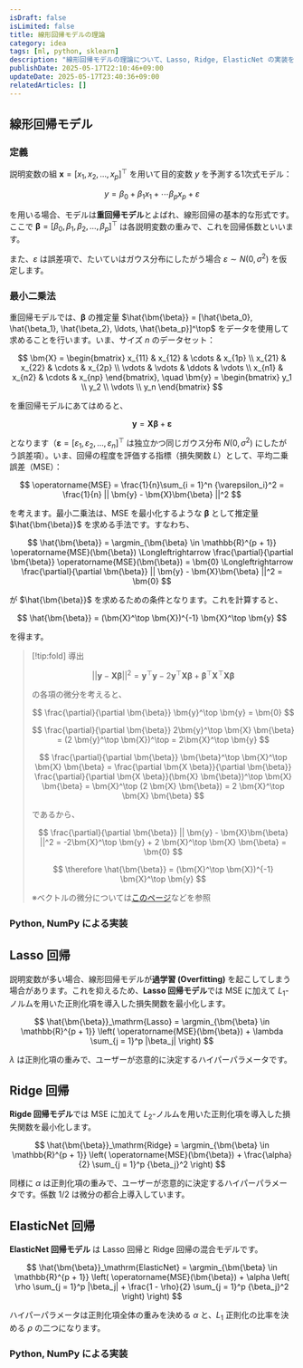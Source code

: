```yaml
---
isDraft: false
isLimited: false
title: 線形回帰モデルの理論
category: idea
tags: [ml, python, sklearn]
description: "線形回帰モデルの理論について、Lasso, Ridge, ElasticNet の実装を交えながらまとめていきます。"
publishDate: 2025-05-17T22:10:46+09:00
updateDate: 2025-05-17T23:40:36+09:00
relatedArticles: []
---
```


## 線形回帰モデル

### 定義

説明変数の組 $\bm{x} = [x_1, x_2, \ldots, x_p]^\top$ を用いて目的変数 $y$ を予測する1次式モデル：

$$
y = \beta_0 + \beta_1 x_1 + \cdots \beta_p x_p + \varepsilon
$$

を用いる場合、モデルは**重回帰モデル**とよばれ、線形回帰の基本的な形式です。ここで $\bm{\beta} = [\beta_0, \beta_1, \beta_2, \ldots, \beta_p]^\top$ は各説明変数の重みで、これを回帰係数といいます。

また、$\varepsilon$ は誤差項で、たいていはガウス分布にしたがう場合 $\varepsilon \sim N(0, \sigma^2)$ を仮定します。

### 最小二乗法

重回帰モデルでは、$\bm{\beta}$ の推定量 $\hat{\bm{\beta}} = [\hat{\beta_0}, \hat{\beta_1}, \hat{\beta_2}, \ldots, \hat{\beta_p}]^\top$ をデータを使用して求めることを行います。いま、サイズ $n$ のデータセット：

$$
\bm{X} = \begin{bmatrix} x_{11} & x_{12} & \cdots & x_{1p} \\ x_{21} & x_{22} & \cdots & x_{2p} \\ \vdots & \vdots & \ddots & \vdots \\ x_{n1} & x_{n2} & \cdots & x_{np} \end{bmatrix}, \quad \bm{y} = \begin{bmatrix} y_1 \\ y_2 \\ \vdots \\ y_n \end{bmatrix}
$$

を重回帰モデルにあてはめると、

$$
\bm{y} = \bm{X}\bm{\beta} + \bm{\varepsilon}
$$

となります（$\bm{\varepsilon} = [\varepsilon_1, \varepsilon_2, \ldots, \varepsilon_n]^\top$ は独立かつ同じガウス分布 $N(0, \sigma^2)$ にしたがう誤差項）。いま、回帰の程度を評価する指標（損失関数 $L$）として、平均二乗誤差（MSE）：

$$
\operatorname{MSE} = \frac{1}{n}\sum_{i = 1}^n {\varepsilon_i}^2 = \frac{1}{n} || \bm{y} - \bm{X}\bm{\beta} ||^2
$$

を考えます。最小二乗法は、MSE を最小化するような $\bm{\beta}$ として推定量 $\hat{\bm{\beta}}$ を求める手法です。すなわち、

$$
\hat{\bm{\beta}} = \argmin_{\bm{\beta} \in \mathbb{R}^{p + 1}} \operatorname{MSE}(\bm{\beta}) \Longleftrightarrow \frac{\partial}{\partial \bm{\beta}} \operatorname{MSE}(\bm{\beta}) = \bm{0} \Longleftrightarrow \frac{\partial}{\partial \bm{\beta}} || \bm{y} - \bm{X}\bm{\beta} ||^2 = \bm{0}
$$

が $\hat{\bm{\beta}}$ を求めるための条件となります。これを計算すると、

$$
\hat{\bm{\beta}} = (\bm{X}^\top \bm{X})^{-1} \bm{X}^\top \bm{y}
$$

を得ます。

> [!tip:fold] 導出
>
> $$
> || \bm{y} - \bm{X}\bm{\beta} ||^2 = \bm{y}^\top \bm{y} - 2\bm{y}^\top \bm{X} \bm{\beta} + \bm{\beta}^\top \bm{X}^\top \bm{X} \bm{\beta}
> $$
>
> の各項の微分を考えると、
>
> $$
> \frac{\partial}{\partial \bm{\beta}} \bm{y}^\top \bm{y} = \bm{0}
> $$
>
> $$
> \frac{\partial}{\partial \bm{\beta}} 2\bm{y}^\top \bm{X} \bm{\beta} = (2 \bm{y}^\top \bm{X})^\top = 2\bm{X}^\top \bm{y}
> $$
>
> $$
> \frac{\partial}{\partial \bm{\beta}} \bm{\beta}^\top \bm{X}^\top \bm{X} \bm{\beta} = \frac{\partial \bm{X \beta}}{\partial \bm{\beta}} \frac{\partial}{\partial \bm{X \beta}}(\bm{X} \bm{\beta})^\top \bm{X} \bm{\beta} = \bm{X}^\top (2 \bm{X} \bm{\beta}) = 2 \bm{X}^\top \bm{X} \bm{\beta}
> $$
>
> であるから、
>
> $$
> \frac{\partial}{\partial \bm{\beta}} || \bm{y} - \bm{X}\bm{\beta} ||^2 = -2\bm{X}^\top \bm{y} + 2 \bm{X}^\top \bm{X} \bm{\beta} = \bm{0}
> $$
>
> $$
> \therefore \hat{\bm{\beta}} = (\bm{X}^\top \bm{X})^{-1} \bm{X}^\top \bm{y}
> $$
>
> ※ベクトルの微分については[このページ](https://manabitimes.jp/math/2719)などを参照

### Python, NumPy による実装

## Lasso 回帰

説明変数が多い場合、線形回帰モデルが**過学習 (Overfitting)** を起こしてしまう場合があります。これを抑えるため、**Lasso 回帰モデル**では MSE に加えて $L_1$-ノルムを用いた正則化項を導入した損失関数を最小化します。

$$
\hat{\bm{\beta}}_\mathrm{Lasso} = \argmin_{\bm{\beta} \in \mathbb{R}^{p + 1}} \left( \operatorname{MSE}(\bm{\beta}) + \lambda \sum_{j = 1}^p |\beta_j| \right)
$$

$\lambda$ は正則化項の重みで、ユーザーが恣意的に決定するハイパーパラメータです。

## Ridge 回帰

**Rigde 回帰モデル**では MSE に加えて $L_2$-ノルムを用いた正則化項を導入した損失関数を最小化します。

$$
\hat{\bm{\beta}}_\mathrm{Ridge} = \argmin_{\bm{\beta} \in \mathbb{R}^{p + 1}} \left( \operatorname{MSE}(\bm{\beta}) + \frac{\alpha}{2} \sum_{j = 1}^p {\beta_j}^2 \right)
$$

同様に $\alpha$ は正則化項の重みで、ユーザーが恣意的に決定するハイパーパラメータです。係数 $1/2$ は微分の都合上導入しています。

## ElasticNet 回帰

**ElasticNet 回帰モデル** は Lasso 回帰と Ridge 回帰の混合モデルです。

$$
\hat{\bm{\beta}}_\mathrm{ElasticNet} = \argmin_{\bm{\beta} \in \mathbb{R}^{p + 1}} \left( \operatorname{MSE}(\bm{\beta}) + \alpha \left( \rho \sum_{j = 1}^p |\beta_j| + \frac{1 - \rho}{2} \sum_{j = 1}^p {\beta_j}^2 \right) \right)
$$

ハイパーパラメータは正則化項全体の重みを決める $\alpha$ と、$L_1$ 正則化の比率を決める $\rho$ の二つになります。

### Python, NumPy による実装
